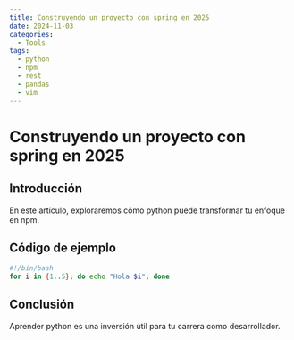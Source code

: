 ```yaml
---
title: Construyendo un proyecto con spring en 2025
date: 2024-11-03
categories:
  - Tools
tags:
  - python
  - npm
  - rest
  - pandas
  - vim
---
```


# Construyendo un proyecto con spring en 2025

## Introducción

En este artículo, exploraremos cómo python puede transformar tu enfoque en npm.

## Código de ejemplo

```bash
#!/bin/bash
for i in {1..5}; do echo "Hola $i"; done
```

## Conclusión

Aprender python es una inversión útil para tu carrera como desarrollador.
